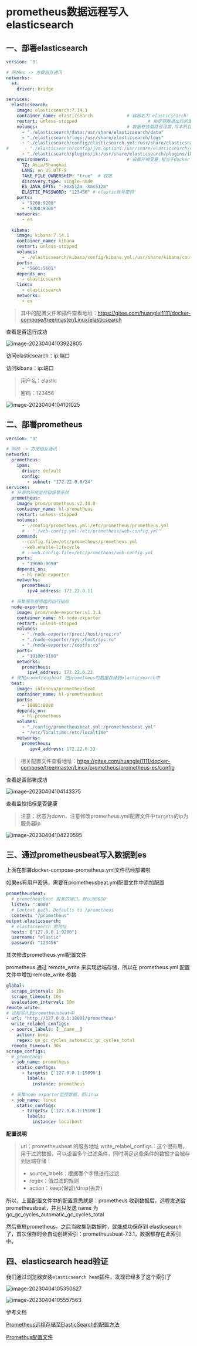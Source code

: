 # prometheus数据远程写入elasticsearch

## 一、部署elasticsearch

```yml
version: '3'

# 网桥es -> 方便相互通讯
networks:
  es:
    driver: bridge

services:
  elasticsearch:
    image: elasticsearch:7.14.1
    container_name: elasticsearch             # 容器名为'elasticsearch'
    restart: unless-stopped                           # 指定容器退出后的重启策略为始终重启，但是不考虑在Docker守护进程启动时就已经停止了的容器
    volumes:                                  # 数据卷挂载路径设置,将本机目录映射到容器目录
      - "./elasticsearch/data:/usr/share/elasticsearch/data"
      - "./elasticsearch/logs:/usr/share/elasticsearch/logs"
      - "./elasticsearch/config/elasticsearch.yml:/usr/share/elasticsearch/config/elasticsearch.yml"
#      - "./elasticsearch/config/jvm.options:/usr/share/elasticsearch/config/jvm.options"
      - "./elasticsearch/plugins/ik:/usr/share/elasticsearch/plugins/ik" # IK中文分词插件
    environment:                              # 设置环境变量,相当于docker run命令中的-e
      TZ: Asia/Shanghai
      LANG: en_US.UTF-8
      TAKE_FILE_OWNERSHIP: "true"  # 权限
      discovery.type: single-node
      ES_JAVA_OPTS: "-Xmx512m -Xms512m"
      ELASTIC_PASSWORD: "123456" # elastic账号密码
    ports:
      - "9200:9200"
      - "9300:9300"
    networks:
      - es

  kibana:
    image: kibana:7.14.1
    container_name: kibana
    restart: unless-stopped
    volumes:
      - ./elasticsearch/kibana/config/kibana.yml:/usr/share/kibana/config/kibana.yml
    ports:
      - "5601:5601"
    depends_on:
      - elasticsearch
    links:
      - elasticsearch
    networks:
      - es
```

> 其中的配置文件和插件查看地址：https://gitee.com/huanglei1111/docker-compose/tree/master/Linux/elasticsearch

查看是否运行成功

![image-20230404103922805](images/image-20230404103922805.png)

访问elasticsearch：ip:端口

访问kibana：ip:端口

> 用户名：elastic
>
> 密码：123456

![image-20230404104101025](images/image-20230404104101025.png)

## 二、部署prometheus

```yml
version: "3"

# 网桥 -> 方便相互通讯
networks:
  prometheus:
    ipam:
      driver: default
      config:
        - subnet: "172.22.0.0/24"
services:
  # 开源的系统监控和报警系统
  prometheus:
    image: prom/prometheus:v2.34.0
    container_name: hl-prometheus
    restart: unless-stopped
    volumes:
      - ./config/prometheus.yml:/etc/prometheus/prometheus.yml
      # - "./web-config.yml:/etc/prometheus/web-config.yml"
    command: 
      --config.file=/etc/prometheus/prometheus.yml
      --web.enable-lifecycle
      # --web.config.file=/etc/prometheus/web-config.yml
    ports:
      - "19090:9090"
    depends_on:
      - hl-node-exporter
    networks:
      prometheus:
        ipv4_address: 172.22.0.11

  # 采集服务器层面的运行指标
  node-exporter:
    image: prom/node-exporter:v1.3.1
    container_name: hl-node-exporter
    restart: unless-stopped
    volumes:
      - "./node-exporter/proc:/host/proc:ro"
      - "./node-exporter/sys:/host/sys:ro"
      - "./node-exporter:/rootfs:ro"
    ports:
      - "19100:9100"
    networks:
      prometheus:
        ipv4_address: 172.22.0.22
  # 使用prometheusbeat 把prometheus的数据存储到elasticsearch中
  beat:
    image: infonova/prometheusbeat
    container_name: hl-prometheusbeat
    ports:
      - 18081:8080
    depends_on:
      - hl-prometheus
    volumes:
      - "./config/prometheusbeat.yml:/prometheusbeat.yml"
      - "/etc/localtime:/etc/localtime"
    networks:
      prometheus:
         ipv4_address: 172.22.0.33
```

> 相关配置文件查看地址：https://gitee.com/huanglei1111/docker-compose/tree/master/Linux/prometheus/prometheus-es/config

查看是否部署成功

![image-20230404104143375](images/image-20230404104143375.png)

查看监控指标是否健康

> 注意：状态为down，注意修改prometheus.yml配置文件中`targets`的ip为服务器ip

![image-20230404104220595](images/image-20230404104220595.png)

## 三、通过prometheusbeat写入数据到es

上面在部署docker-compose-prometheus.yml文件已经部署啦

如果es有用户密码，需要在prometheusbeat.yml配置文件中添加配置

```yml
prometheusbeat:
  # prometheusbeat 服务的端口。默认为8080
  listen: ":8080"
  # Context path. Defaults to /prometheus
  context: "/prometheus"
output.elasticsearch:
  # elasticsearch 的地址
  hosts: ["127.0.0.1:9200"]
  username: "elastic"
  password: "123456"
```

其次修改prometheus.yml配置文件

prometheus 通过 remote_write 来实现远端存储，所以在 prometheus.yml 配置文件中增加 remote_write 参数

```yml
global:
  scrape_interval: 10s
  scrape_timeout: 10s
  evaluation_interval: 10m
remote_write:
# 远程写入到prometheusbeat中
- url: "http://127.0.0.1:18081/prometheus"
  write_relabel_configs:
  - source_labels: [__name__]
    action: keep
    regex: go_gc_cycles_automatic_gc_cycles_total
  remote_timeout: 30s
scrape_configs:
  # prometheus
  - job_name: prometheus
    static_configs:
      - targets: ['127.0.0.1:19090']
        labels:
          instance: prometheus

  # 采集node exporter监控数据，即linux
  - job_name: linux
    static_configs:
      - targets: ['127.0.0.1:19100']
        labels:
          instance: localhost
```

**配置说明**

> url：prometheusbeat 的服务地址
> write_relabel_configs：这个很有用，用于过滤数据，可以设置多个过滤条件，同时满足这些条件的数据才会被存到远端存储！
>   - source_labels：根据哪个字段进行过滤
>   - regex：值过滤的规则
>   - action：keep(保留)/drop(丢弃)

所以，上面配置文件中的配置意思就是：prometheus 收到数据后，远程发送给 prometheusbeat，并且只发送 name 为 go_gc_cycles_automatic_gc_cycles_total

然后重启prometheus。之后当收集到数据时，就能成功保存到 elasticsearch 了，首次保存时会自动创建索引：prometheusbeat-7.3.1，数据都存在此索引中。

## 四、elasticsearch head验证

我们通过浏览器安装`elasticsearch head`插件，发现已经多了这个索引了

![image-20230404105350627](images/image-20230404105350627.png)

![image-20230404105557563](images/image-20230404105557563.png)

参考文档

[Prometheus远程存储至ElasticSearch的配置方法](https://blog.csdn.net/qq_27412807/article/details/105675819)

[Promethus配置文件](https://blog.csdn.net/w2009211777/article/details/124005822)

